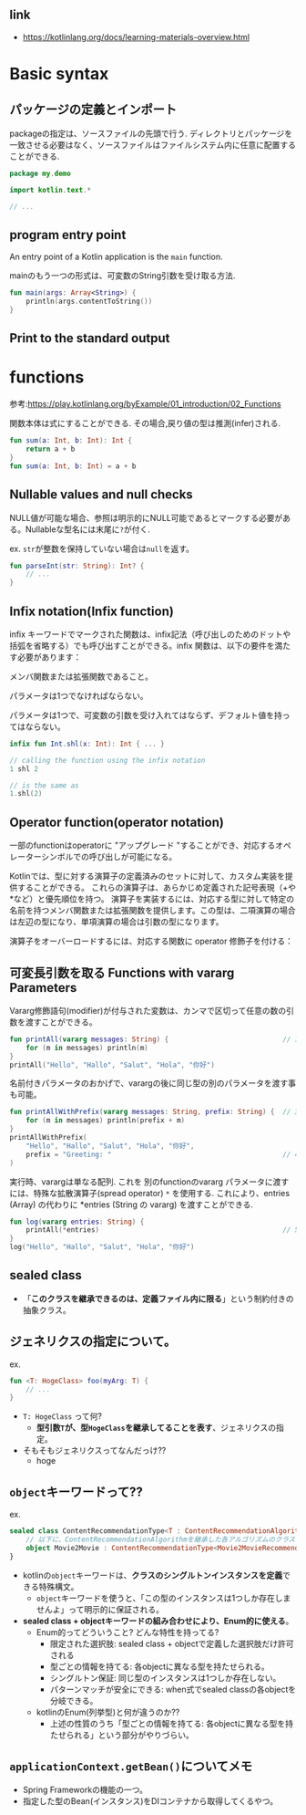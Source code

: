 ## link

- https://kotlinlang.org/docs/learning-materials-overview.html

# Basic syntax

## パッケージの定義とインポート

packageの指定は、ソースファイルの先頭で行う.
ディレクトリとパッケージを一致させる必要はなく、ソースファイルはファイルシステム内に任意に配置することができる.

```kotlin
package my.demo

import kotlin.text.*

// ...
```

## program entry point

An entry point of a Kotlin application is the `main` function.

mainのもう一つの形式は、可変数のString引数を受け取る方法.

```kotlin
fun main(args: Array<String>) {
    println(args.contentToString())
}
```

## Print to the standard output

# functions

参考:https://play.kotlinlang.org/byExample/01_introduction/02_Functions

関数本体は式にすることができる. その場合,戻り値の型は推測(infer)される.

```kotlin
fun sum(a: Int, b: Int): Int {
    return a + b
}
fun sum(a: Int, b: Int) = a + b

```

## Nullable values and null checks

NULL値が可能な場合、参照は明示的にNULL可能であるとマークする必要がある。Nullableな型名には末尾に`?`が付く.

ex. `str`が整数を保持していない場合は`null`を返す。

```kotlin
fun parseInt(str: String): Int? {
    // ...
}
```

## Infix notation(Infix function)

infix キーワードでマークされた関数は、infix記法（呼び出しのためのドットや括弧を省略する）でも呼び出すことができる。infix 関数は、以下の要件を満たす必要があります：

メンバ関数または拡張関数であること。

パラメータは1つでなければならない。

パラメータは1つで、可変数の引数を受け入れてはならず、デフォルト値を持ってはならない。

```kotlin
infix fun Int.shl(x: Int): Int { ... }

// calling the function using the infix notation
1 shl 2

// is the same as
1.shl(2)
```

## Operator function(operator notation)

一部のfunctionはoperatorに "アップグレード "することができ、対応するオペレーターシンボルでの呼び出しが可能になる。

Kotlinでは、型に対する演算子の定義済みのセットに対して、カスタム実装を提供することができる。
これらの演算子は、あらかじめ定義された記号表現（+や\*など）と優先順位を持つ。
演算子を実装するには、対応する型に対して特定の名前を持つメンバ関数または拡張関数を提供します。この型は、二項演算の場合は左辺の型になり、単項演算の場合は引数の型になります。

演算子をオーバーロードするには、対応する関数に operator 修飾子を付ける：

## 可変長引数を取る Functions with vararg Parameters

Vararg修飾語句(modifier)が付与された変数は、カンマで区切って任意の数の引数を渡すことができる。

```kotlin
fun printAll(vararg messages: String) {                            // 1
    for (m in messages) println(m)
}
printAll("Hello", "Hallo", "Salut", "Hola", "你好")
```

名前付きパラメータのおかげで、varargの後に同じ型の別のパラメータを渡す事も可能。

```kotlin
fun printAllWithPrefix(vararg messages: String, prefix: String) {  // 3
    for (m in messages) println(prefix + m)
}
printAllWithPrefix(
    "Hello", "Hallo", "Salut", "Hola", "你好",
    prefix = "Greeting: "                                          // 4
)
```

実行時、varargは単なる配列.
これを 別のfunctionのvararg パラメータに渡すには、特殊な拡散演算子(spread operator) `*` を使用する.
これにより、entries (Array<String>) の代わりに \*entries (String の vararg) を渡すことができる.

```kotlin
fun log(vararg entries: String) {
    printAll(*entries)                                             // 5
}
log("Hello", "Hallo", "Salut", "Hola", "你好")
```

## sealed class

- 「**このクラスを継承できるのは、定義ファイル内に限る**」という制約付きの抽象クラス。

## ジェネリクスの指定について。


ex.

```kotlin
fun <T: HogeClass> foo(myArg: T) {
    // ...
}
```

- `T: HogeClass` って何?
  - **型引数`T`が、型`HogeClass`を継承してることを表す**、ジェネリクスの指定。
- そもそもジェネリクスってなんだっけ??
  - hoge

## `object`キーワードって??

ex.

```kotlin
sealed class ContentRecommendationType<T : ContentRecommendationAlgorithm>(val algorithmClass: Class<T>) {
    // 以下に、ContentRecommendationAlgorithmを継承した各アルゴリズムのクラスを登録していく
    object Movie2Movie : ContentRecommendationType<Movie2MovieRecommendationAlgorithm>(Movie2MovieRecommendationAlgorithm::class.java)
}
```


- kotlinの`object`キーワードは、**クラスのシングルトンインスタンスを定義**できる特殊構文。
  - `object`キーワードを使うと、「この型のインスタンスは1つしか存在しませんよ」って明示的に保証される。
- **sealed class + objectキーワードの組み合わせにより、Enum的に使える**。
  - Enum的ってどういうこと? どんな特性を持ってる?
    - 限定された選択肢: sealed class + objectで定義した選択肢だけ許可される
    - 型ごとの情報を持てる: 各objectに異なる型を持たせられる。
    - シングルトン保証: 同じ型のインスタンスは1つしか存在しない。
    - パターンマッチが安全にできる: when式でsealed classの各objectを分岐できる。
  - kotlinのEnum(列挙型)と何が違うのか??
    - 上述の性質のうち「型ごとの情報を持てる: 各objectに異なる型を持たせられる」という部分がやりづらい。



## `applicationContext.getBean()`についてメモ

- Spring Frameworkの機能の一つ。
- 指定した型のBean(インスタンス)をDIコンテナから取得してくるやつ。

